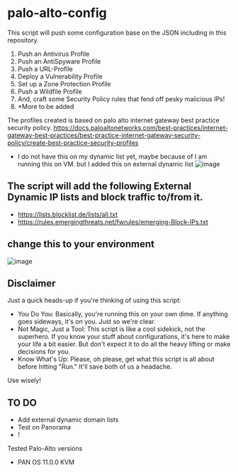 # palo-alto-config
This script will push some configuration base on the JSON including in this repository.

1. Push an Antivirus Profile
2. Push an AntiSpyware Profile
3. Push a URL-Profile
4. Deploy a Vulnerability Profile
5. Set up a Zone Protection Profile
6. Push a Wildfile Profile
7. And, craft some Security Policy rules that fend off pesky malicious IPs!
8. *More to be added

The profiles created is based on palo alto internet gateway best practice security policy.
https://docs.paloaltonetworks.com/best-practices/internet-gateway-best-practices/best-practice-internet-gateway-security-policy/create-best-practice-security-profiles

- I do not have this on my dynamic list yet, maybe because of I am running this on VM. but I added this on external dynamic list
![image](https://github.com/romarroca/palo-alto-config/assets/87074019/972a11f9-38d6-4ea2-9926-bc6c9415c913)

## The script will add the following External Dynamic IP lists and block traffic to/from it.
- https://lists.blocklist.de/lists/all.txt
- https://rules.emergingthreats.net/fwrules/emerging-Block-IPs.txt

## change this to your environment
![image](https://github.com/romarroca/palo-alto-config/assets/87074019/6e48c684-89dd-4348-8a33-f428e3a117df)
 
## Disclaimer
Just a quick heads-up if you're thinking of using this script:

- You Do You: Basically, you're running this on your own dime. If anything goes sideways, it's on you. Just so we're clear.
- Not Magic, Just a Tool: This script is like a cool sidekick, not the superhero. If you know your stuff about configurations, it's here to make your life a bit easier. But don't expect it to do all the heavy lifting or make decisions for you.
- Know What's Up: Please, oh please, get what this script is all about before hitting "Run." It'll save both of us a headache.

Use wisely! 

## TO DO
- Add external dynamic domain lists
- Test on Panorama
- !

Tested Palo-Alto versions
- PAN OS 11.0.0 KVM

